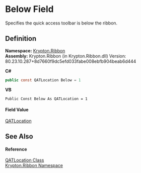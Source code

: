 # Below Field


Specifies the quick access toolbar is below the ribbon.



## Definition
**Namespace:** <a href="1e9bc734-cff9-e9b8-f013-94cdac669794.md">Krypton.Ribbon</a>  
**Assembly:** Krypton.Ribbon (in Krypton.Ribbon.dll) Version: 80.23.10.287+8d7660f9dc5efd033fabe008ebfb904beab6d444

**C#**
``` C#
public const QATLocation Below = 1
```
**VB**
``` VB
Public Const Below As QATLocation = 1
```



#### Field Value
<a href="bd1d8e9f-166d-3f25-928b-7ec2be71e30a.md">QATLocation</a>

## See Also


#### Reference
<a href="bd1d8e9f-166d-3f25-928b-7ec2be71e30a.md">QATLocation Class</a>  
<a href="1e9bc734-cff9-e9b8-f013-94cdac669794.md">Krypton.Ribbon Namespace</a>  
